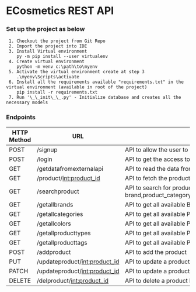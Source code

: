 # ECosmetics REST API

###  Set up the project as below
     1. Checkout the project from Git Repo
     2. Import the project into IDE 
     3. Install Virtual environment
        py -m pip install --user virtualenv
     4. Create virtual environment
        python -m venv c:\path\to\myenv
     5. Activate the virtual environment create at step 3
        .\myenv\Scripts\activate
     6. Install all the requirements available "requirements.txt" in the virtual environment (available in root of the project)
        pip install -r requirements.txt
     7. Run '\_\_init\_\_.py' - Initialize database and creates all the necessary models
    
### Endpoints

|HTTP Method|  URL                                | Description                                        |
|-----------|-------------------------------------|----------------------------------------------------|
|  POST     |   /signup                           |API to allow the user to signup                     |
|  POST     |   /login                            |API to get the access token which allows user for accessing all the functionalities in ECosmetics|
|  GET      |   /getdatafromexternalapi           |API to read the data from external API i.e MakeupAPI|
|  GET      |   /product/<int:product_id>         |API to fetch the product based on product_id        |
|  GET      |   /searchproduct                    |API to search for product based on brand,product_category,product_type,price_greater_than,price_less_than,rating_greater_than,rating_less_than,product_tags|
|  GET      |   /getallbrands                     |API to get all available Brands                     |                 
|  GET      |   /getallcategories                 |API to get all available Product Categories         |
|  GET      |   /getallcolors                     |API to get all available Product Colors             |
|  GET      |   /getallproducttypes               |API to get all available Product Types              |
|  GET      |   /getallproducttags                |API to get all available Product Tags               |
|  POST     |   /addproduct                       |API to add the product                              |
|  PUT      |   /updateproduct/<int:product_id>   |API to update a product based on product_id. Updates all fields|
|  PATCH    |   /updateproduct/<int:product_id>   |API to update a product based on product_id. Updates required fields|
|  DELETE   |   /delproduct/<int:product_id>      |API to delete a product based on product_id         |
